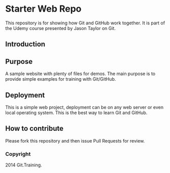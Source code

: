 # Starter Web Repo

This repository is for showing how Git and GitHub work together. It is part of the Udemy course presented by Jason Taylor on Git.

## Introduction

## Purpose

A sample website with plenty of files for demos. The main purpose is to provide simple examples for training with Git/GitHub.

## Deployment

This is a simple web project, deployment can be on any web server or even local operating system. This is the best way to learn Git and GitHub.

## How to contribute

Please fork this repository and then issue Pull Requests for review.

### Copyright

2014 Git.Training.